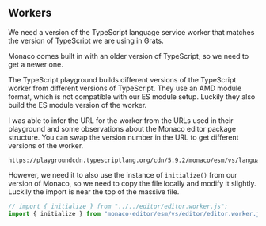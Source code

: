## Workers

We need a version of the TypeScript language service worker that matches the version of TypeScript we are using in Grats.

Monaco comes built in with an older version of TypeScript, so we need to get a newer one.

The TypeScript playground builds different versions of the TypeScript worker from different versions of TypeScript. They use an AMD module format, which is not compatible with our ES module setup. Luckily they also build the ES module version of the worker.

I was able to infer the URL for the worker from the URLs used in their playground and some observations about the Monaco editor package structure. You can swap the version number in the URL to get different versions of the worker.

```
https://playgroundcdn.typescriptlang.org/cdn/5.9.2/monaco/esm/vs/language/typescript/ts.worker.js
```

However, we need it to also use the instance of `initialize()` from our version of Monaco, so we need to copy the file locally and modify it slightly. Luckily the import is near the top of the massive file.

```typescript
// import { initialize } from "../../editor/editor.worker.js";
import { initialize } from "monaco-editor/esm/vs/editor/editor.worker.js";
```
